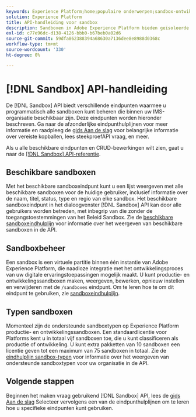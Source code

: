 ```yaml
---
keywords: Experience Platform;home;populaire onderwerpen;sandbox-ontwikkelaarsgids
solution: Experience Platform
title: API-handleiding voor sandbox
description: Sandboxen in Adobe Experience Platform bieden geïsoleerde ontwikkelomgevingen waarmee u functies kunt testen, experimenten kunt uitvoeren en aangepaste configuraties kunt maken zonder dat dit gevolgen heeft voor uw productieomgeving.
exl-id: c77e96dc-d138-4126-bbb0-b67beb0a02d6
source-git-commit: 59dfa862388394a68630a7136dee8e8988d0368c
workflow-type: tm+mt
source-wordcount: '330'
ht-degree: 0%

---
```


# [!DNL Sandbox] API-handleiding

De [!DNL Sandbox] API biedt verschillende eindpunten waarmee u programmatisch alle sandboxen kunt beheren die binnen uw IMS-organisatie beschikbaar zijn. Deze eindpunten worden hieronder beschreven. Ga naar de afzonderlijke eindpunthulplijnen voor meer informatie en raadpleeg de [gids Aan de slag](./getting-started.md) voor belangrijke informatie over vereiste kopballen, lees steekproefAPI vraag, en meer.

Als u alle beschikbare eindpunten en CRUD-bewerkingen wilt zien, gaat u naar de [[!DNL Sandbox] API-referentie](https://www.adobe.io/experience-platform-apis/references/sandbox).

## Beschikbare sandboxen

Met het beschikbare sandboxeindpunt kunt u een lijst weergeven met alle beschikbare sandboxen voor de huidige gebruiker, inclusief informatie over de naam, titel, status, type en regio van elke sandbox. Het beschikbare sandboxeindpunt in het dialoogvenster [!DNL Sandbox] API kan door alle gebruikers worden betreden, met inbegrip van die zonder de toegangstoestemmingen van het Beleid Sandbox. Zie de [beschikbare sandboxeindhulplijn](./available.md) voor informatie over het weergeven van beschikbare sandboxen in de API.

## Sandboxbeheer

Een sandbox is een virtuele partitie binnen één instantie van Adobe Experience Platform, die naadloze integratie met het ontwikkelingsproces van uw digitale ervaringstoepassingen mogelijk maakt. U kunt productie- en ontwikkelingssandboxen maken, weergeven, bewerken, opnieuw instellen en verwijderen met de `/sandboxes` eindpunt. Om te leren hoe te om dit eindpunt te gebruiken, zie [sandboxeindhulplijn](./sandboxes.md).

## Typen sandboxen

Momenteel zijn de ondersteunde sandboxtypen op Experience Platform productie- en ontwikkelingssandboxen. Een standaardlicentie voor Platforms kent u in totaal vijf sandboxen toe, die u kunt classificeren als productie of ontwikkeling. U kunt extra pakketten van 10 sandboxen een licentie geven tot een maximum van 75 sandboxen in totaal. Zie de [eindhulplijn sandbox-typen](./types.md) voor informatie over het weergeven van ondersteunde sandboxtypen voor uw organisatie in de API.

## Volgende stappen

Beginnen het maken vraag gebruikend [!DNL Sandbox] API, lees de [gids Aan de slag](./getting-started.md) Selecteer vervolgens een van de eindpunthulplijnen om te leren hoe u specifieke eindpunten kunt gebruiken.
